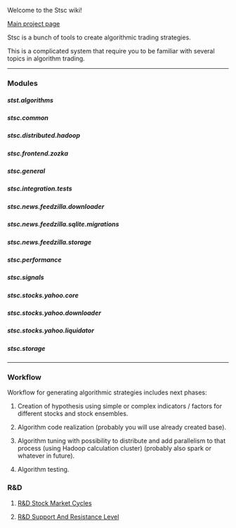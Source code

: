 Welcome to the Stsc wiki!

[Main project page](https://github.com/sidorovis/stsc)

Stsc is a bunch of tools to create algorithmic trading strategies. 

This is a complicated system that require you to be familiar with several topics in algorithm trading.

***

### Modules

##### stst.algorithms
##### stsc.common
##### stsc.distributed.hadoop
##### stsc.frontend.zozka
##### stsc.general
##### stsc.integration.tests
##### stsc.news.feedzilla.downloader
##### stsc.news.feedzilla.sqlite.migrations
##### stsc.news.feedzilla.storage
##### stsc.performance
##### stsc.signals
##### stsc.stocks.yahoo.core
##### stsc.stocks.yahoo.downloader
##### stsc.stocks.yahoo.liquidator
##### stsc.storage

***

### Workflow

Workflow for generating algorithmic strategies includes next phases:

1. Creation of hypothesis using simple or complex indicators / factors for different stocks and stock ensembles.

2. Algorithm code realization (probably you will use already created base).

3. Algorithm tuning with possibility to distribute and add parallelism to that process (using Hadoop calculation cluster) (probably also spark or whatever in future).

4. Algorithm testing.

### R&D 

1. [R&D Stock Market Cycles](https://github.com/sidorovis/stsc/wiki/R-And-D-Stock-Market-Cycles)

2. [R&D Support And Resistance Level](https://github.com/sidorovis/stsc/wiki/R-And-D-Support-And-Resistance-Level)


